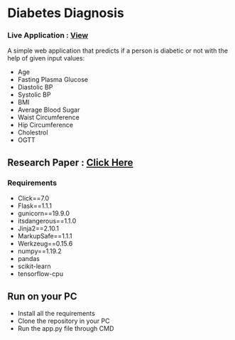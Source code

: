 # Diabetes Diagnosis

### Live Application : [View](https://diadet.herokuapp.com/)

A simple web application that predicts if a person is diabetic or not with the help of given input values:
* Age
* Fasting Plasma Glucose
* Diastolic BP
* Systolic BP
* BMI 
* Average Blood Sugar
* Waist Circumference
* Hip Circumference
* Cholestrol
* OGTT

## Research Paper : [Click Here](https://onlinelibrary.wiley.com/doi/10.1002/cnm.3496?af=R)

### Requirements
* Click==7.0
* Flask==1.1.1
* gunicorn==19.9.0
* itsdangerous==1.1.0
* Jinja2==2.10.1
* MarkupSafe==1.1.1
* Werkzeug==0.15.6
* numpy==1.19.2
* pandas
* scikit-learn
* tensorflow-cpu


## Run on your PC
* Install all the requirements
* Clone the repository in your PC
* Run the app.py file through CMD



